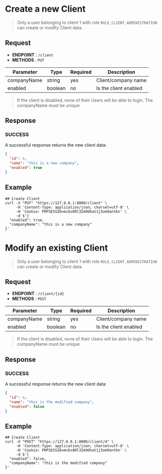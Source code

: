 # Create a new Client

> Only a user belonging to client 1 with role `ROLE_CLIENT_ADMINISTRATION` can
> create or modify Client data.

## Request

- **ENDPOINT** : `/client`
- **METHODS** : `PUT`

| Parameter   | Type    | Required | Description           |
|-------------|---------|----------|-----------------------|
| companyName | string  | yes      | Client/company name   |
| enabled     | boolean | no       | Is the client enabled |

> If the client is disabled, none of their Users will be able to login.
> The companyName must be unique

## Response

### SUCCESS

A successful response returns the new client data:

```json
{
  "id": 4,
  "name": "this is a new company",
  "enabled": true
}
```

## Example

```shell
## Create Client
curl -X "PUT" "https://127.0.0.1:8000/client" \
     -H 'Content-Type: application/json; charset=utf-8' \
     -H 'Cookie: PHPSESSID=mcbs80l32m9dkat1j5om9antbn' \
     -d $'{
  "enabled": true,
  "companyName": "this is a new company"
}'
```


# Modify an existing Client

> Only a user belonging to client 1 with role `ROLE_CLIENT_ADMINISTRATION` can
> create or modify Client data.

## Request

- **ENDPOINT** : `/client/{id}`
- **METHODS** : `POST`

| Parameter   | Type    | Required | Description           |
|-------------|---------|----------|-----------------------|
| companyName | string  | yes      | Client/company name   |
| enabled     | boolean | no       | Is the client enabled |

> If the client is disabled, none of their Users will be able to login.
> The companyName must be unique

## Response

### SUCCESS

A successful response returns the new client data:

```json
{
  "id": 4,
  "name": "this is the modified company",
  "enabled": false
}
```

## Example

```shell
## Create Client
curl -X "POST" "https://127.0.0.1:8000/client/4" \
     -H 'Content-Type: application/json; charset=utf-8' \
     -H 'Cookie: PHPSESSID=mcbs80l32m9dkat1j5om9antbn' \
     -d $'{
  "enabled": false,
  "companyName": "this is the modified company"
}'
```
